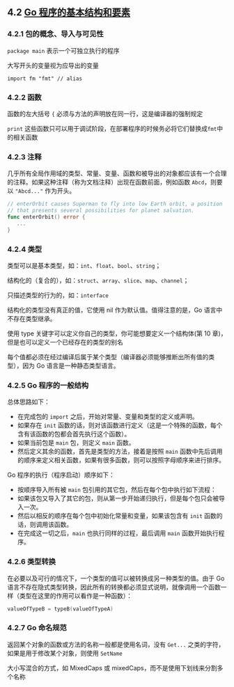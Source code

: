 ## 4.2 [Go 程序的基本结构和要素](https://github.com/Unknwon/the-way-to-go_ZH_CN/blob/master/eBook/04.2.md)

### 4.2.1 包的概念、导入与可见性

`package main` 表示一个可独立执行的程序

大写开头的变量视为应导出的变量

`import fm "fmt" // alias`

### 4.2.2 函数

函数的左大括号 `{` 必须与方法的声明放在同一行，这是编译器的强制规定

`print` 这些函数只可以用于调试阶段，在部署程序的时候务必将它们替换成`fmt`中的相关函数

### 4.2.3 注释

几乎所有全局作用域的类型、常量、变量、函数和被导出的对象都应该有一个合理的注释。如果这种注释（称为文档注释）出现在函数前面，例如函数 `Abcd`，则要以 `"Abcd..."` 作为开头。
```go
// enterOrbit causes Superman to fly into low Earth orbit, a position
// that presents several possibilities for planet salvation.
func enterOrbit() error {
   ...
}
```

### 4.2.4 类型

类型可以是基本类型，如：`int`、`float`、`bool`、`string`；

结构化的（复合的），如：`struct`、`array`、`slice`、`map`、`channel`；

只描述类型的行为的，如：`interface`

结构化的类型没有真正的值，它使用 nil 作为默认值。值得注意的是，Go 语言中不存在类型继承。

使用 type 关键字可以定义你自己的类型，你可能想要定义一个结构体(第 10 章)，但是也可以定义一个已经存在的类型的别名

每个值都必须在经过编译后属于某个类型（编译器必须能够推断出所有值的类型），因为 Go 语言是一种静态类型语言。

### 4.2.5 Go 程序的一般结构

总体思路如下：

- 在完成包的 `import` 之后，开始对常量、变量和类型的定义或声明。
- 如果存在 `init` 函数的话，则对该函数进行定义（这是一个特殊的函数，每个含有该函数的包都会首先执行这个函数）。
- 如果当前包是 `main` 包，则定义 `main` 函数。
- 然后定义其余的函数，首先是类型的方法，接着是按照 `main` 函数中先后调用的顺序来定义相关函数，如果有很多函数，则可以按照字母顺序来进行排序。

Go 程序的执行（程序启动）顺序如下：

- 按顺序导入所有被 `main` 包引用的其它包，然后在每个包中执行如下流程：
- 如果该包又导入了其它的包，则从第一步开始递归执行，但是每个包只会被导入一次。
- 然后以相反的顺序在每个包中初始化常量和变量，如果该包含有 `init` 函数的话，则调用该函数。
- 在完成这一切之后，`main` 也执行同样的过程，最后调用 `main` 函数开始执行程序。

### 4.2.6 类型转换

在必要以及可行的情况下，一个类型的值可以被转换成另一种类型的值。由于 Go 语言不存在隐式类型转换，因此所有的转换都必须显式说明，就像调用一个函数一样（类型在这里的作用可以看作是一种函数）：
```go
valueOfTypeB = typeB(valueOfTypeA)
```

### 4.2.7 Go 命名规范

返回某个对象的函数或方法的名称一般都是使用名词，没有 `Get...` 之类的字符，如果是用于修改某个对象，则使用 `SetName`

大小写混合的方式，如 MixedCaps 或 mixedCaps，而不是使用下划线来分割多个名称
